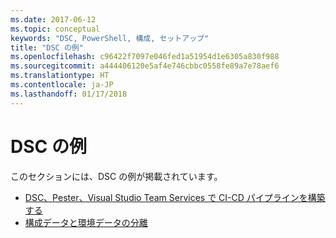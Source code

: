 ```yaml
---
ms.date: 2017-06-12
ms.topic: conceptual
keywords: "DSC, PowerShell, 構成, セットアップ"
title: "DSC の例"
ms.openlocfilehash: c96422f7097e046fed1a51954d1e6305a830f988
ms.sourcegitcommit: a444406120e5af4e746cbbc0558fe89a7e78aef6
ms.translationtype: HT
ms.contentlocale: ja-JP
ms.lasthandoff: 01/17/2018
---
```

# <a name="dsc-examples"></a>DSC の例

このセクションには、DSC の例が掲載されています。

- [DSC、Pester、Visual Studio Team Services で CI-CD パイプラインを構築する](dscCiCd.md)
- [構成データと環境データの分離](separatingEnvData.md)

